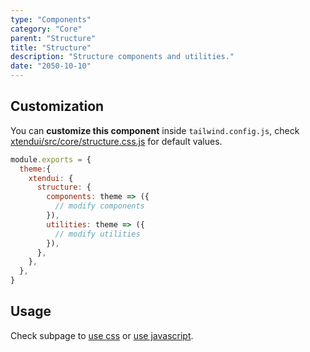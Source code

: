 ```yaml
---
type: "Components"
category: "Core"
parent: "Structure"
title: "Structure"
description: "Structure components and utilities."
date: "2050-10-10"
---
```


## Customization

You can **customize this component** inside `tailwind.config.js`, check [xtendui/src/core/structure.css.js](https://github.com/minimit/xtendui/blob/master/src/core/structure.css.js) for default values.

```jsx
module.exports = {
  theme:{
    xtendui: {
      structure: {
        components: theme => ({
          // modify components
        }),
        utilities: theme => ({
          // modify utilities
        }),
      },
    },
  },
}
```

## Usage

Check subpage to [use css](/components/core/structure/css) or [use javascript](/components/core/structure/javascript).
